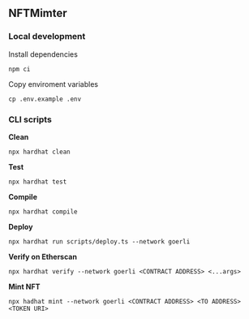 ## NFTMimter

### Local development

Install dependencies

`npm ci`

Copy enviroment variables

`cp .env.example .env`

### CLI scripts

**Clean**

`npx hardhat clean`

**Test**

`npx hardhat test`

**Compile**

`npx hardhat compile`

**Deploy**

`npx hardhat run scripts/deploy.ts --network goerli`

**Verify on Etherscan**

`npx hardhat verify --network goerli <CONTRACT ADDRESS> <...args>`

**Mint NFT**

`npx hadhat mint --network goerli <CONTRACT ADDRESS> <TO ADDRESS> <TOKEN URI>`
